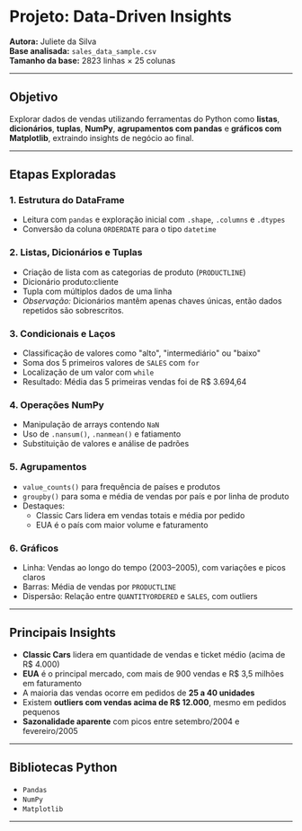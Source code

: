 # Projeto: Data-Driven Insights

**Autora:** Juliete da Silva  
**Base analisada:** `sales_data_sample.csv`  
**Tamanho da base:** 2823 linhas × 25 colunas

---

## Objetivo

Explorar dados de vendas utilizando ferramentas do Python como **listas**, **dicionários**, **tuplas**, **NumPy**, **agrupamentos com pandas** e **gráficos com Matplotlib**, extraindo insights de negócio ao final.

---

## Etapas Exploradas

### 1. Estrutura do DataFrame
- Leitura com `pandas` e exploração inicial com `.shape`, `.columns` e `.dtypes`
- Conversão da coluna `ORDERDATE` para o tipo `datetime`

### 2. Listas, Dicionários e Tuplas
- Criação de lista com as categorias de produto (`PRODUCTLINE`)
- Dicionário produto:cliente
- Tupla com múltiplos dados de uma linha
- *Observação:* Dicionários mantêm apenas chaves únicas, então dados repetidos são sobrescritos.

### 3. Condicionais e Laços
- Classificação de valores como "alto", "intermediário" ou "baixo"
- Soma dos 5 primeiros valores de `SALES` com `for`
- Localização de um valor com `while`
- Resultado: Média das 5 primeiras vendas foi de R$ 3.694,64

### 4. Operações NumPy
- Manipulação de arrays contendo `NaN`
- Uso de `.nansum()`, `.nanmean()` e fatiamento
- Substituição de valores e análise de padrões

### 5. Agrupamentos
- `value_counts()` para frequência de países e produtos
- `groupby()` para soma e média de vendas por país e por linha de produto
- Destaques:
  - Classic Cars lidera em vendas totais e média por pedido
  - EUA é o país com maior volume e faturamento

### 6. Gráficos
- Linha: Vendas ao longo do tempo (2003–2005), com variações e picos claros
- Barras: Média de vendas por `PRODUCTLINE`
- Dispersão: Relação entre `QUANTITYORDERED` e `SALES`, com outliers

---

## Principais Insights

- **Classic Cars** lidera em quantidade de vendas e ticket médio (acima de R$ 4.000)
- **EUA** é o principal mercado, com mais de 900 vendas e R$ 3,5 milhões em faturamento
- A maioria das vendas ocorre em pedidos de **25 a 40 unidades**
- Existem **outliers com vendas acima de R$ 12.000**, mesmo em pedidos pequenos
- **Sazonalidade aparente** com picos entre setembro/2004 e fevereiro/2005

---

## Bibliotecas Python

- `Pandas`
- `NumPy`
- `Matplotlib`

---
